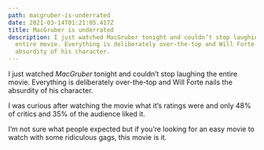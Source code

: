 ```yaml
---
path: macgruber-is-underrated
date: 2021-03-14T01:21:05.417Z
title: MacGruber is underrated
description: I just watched MacGruber tonight and couldn’t stop laughing the
  entire movie. Everything is deliberately over-the-top and Will Forte nails the
  absurdity of his character.
---
```

I just watched *MacGruber* tonight and couldn’t stop laughing the entire movie. Everything is deliberately over-the-top and Will Forte nails the absurdity of his character. 

I was curious after watching the movie what it’s ratings were and only 48% of critics and 35% of the audience liked it.

I’m not sure what people expected but if you’re looking for an easy movie to watch with some ridiculous gags, this movie is it.